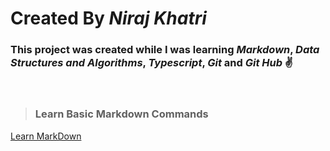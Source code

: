 # Created By **_Niraj Khatri_**

### This project was created while I was learning _Markdown_, _Data Structures and Algorithms_, _Typescript_, _Git_ and _Git Hub_ ✌️

<br>

> ### Learn Basic Markdown Commands

[Learn MarkDown](LearnMarkDown.md "Learn MarkDown")
